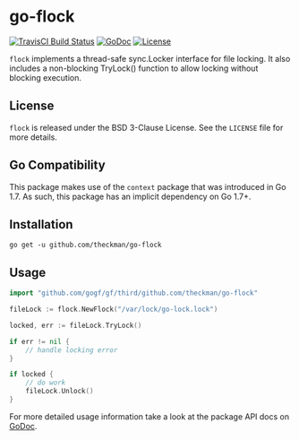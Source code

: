 # go-flock
[![TravisCI Build Status](https://img.shields.io/travis/theckman/go-flock/master.svg?style=flat)](https://travis-ci.org/theckman/go-flock)
[![GoDoc](https://img.shields.io/badge/godoc-go--flock-blue.svg?style=flat)](https://godoc.org/github.com/theckman/go-flock)
[![License](https://img.shields.io/badge/license-BSD_3--Clause-brightgreen.svg?style=flat)](https://github.com/theckman/go-flock/blob/master/LICENSE)

`flock` implements a thread-safe sync.Locker interface for file locking. It also
includes a non-blocking TryLock() function to allow locking without blocking execution.

## License
`flock` is released under the BSD 3-Clause License. See the `LICENSE` file for more details.

## Go Compatibility
This package makes use of the `context` package that was introduced in Go 1.7. As such, this
package has an implicit dependency on Go 1.7+.

## Installation
```
go get -u github.com/theckman/go-flock
```

## Usage
```Go
import "github.com/gogf/gf/third/github.com/theckman/go-flock"

fileLock := flock.NewFlock("/var/lock/go-lock.lock")

locked, err := fileLock.TryLock()

if err != nil {
	// handle locking error
}

if locked {
	// do work
	fileLock.Unlock()
}
```

For more detailed usage information take a look at the package API docs on
[GoDoc](https://godoc.org/github.com/theckman/go-flock).
